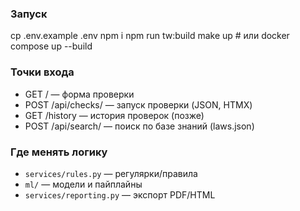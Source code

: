 ### Запуск
cp .env.example .env
npm i
npm run tw:build
make up # или docker compose up --build


### Точки входа
- GET / — форма проверки
- POST /api/checks/ — запуск проверки (JSON, HTMX)
- GET /history — история проверок (позже)
- POST /api/search/ — поиск по базе знаний (laws.json)


### Где менять логику
- `services/rules.py` — регулярки/правила
- `ml/` — модели и пайплайны
- `services/reporting.py` — экспорт PDF/HTML